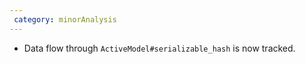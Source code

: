 ```yaml
---
 category: minorAnalysis
---
```

* Data flow through `ActiveModel#serializable_hash` is now tracked.